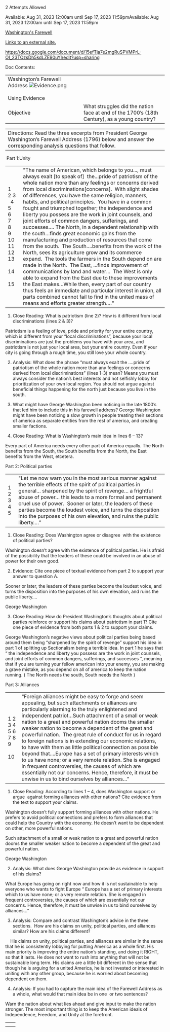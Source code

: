 2 Attempts Allowed

Available: Aug 31, 2023 12:00am until Sep 17, 2023 11:59pmAvailable: Aug 31, 2023 12:00am until Sep 17, 2023 11:59pm

[Washington's Farewell](https://docs.google.com/document/d/1aTgH5M8rn2KJlaGwPEw7_8Onn4CdLdbc96CNvY3KNRQ/edit?usp=sharing "Link")

[Links to an external site.](https://docs.google.com/document/d/1aTgH5M8rn2KJlaGwPEw7_8Onn4CdLdbc96CNvY3KNRQ/edit?usp=sharing "Link")

https://docs.google.com/document/d/15efTja7e2mgRuSPVMPrL-OI_23TOzsDh5kdLZE90uYI/edit?usp=sharing

Doc Contents:
  
  

|   |   |
|---|---|
|Washington’s Farewell Address ![Evidence.png](https://lh6.googleusercontent.com/tQTY5-mP4DGtjZVDq5J7stsxvqoDXGSw8-8lYMbK1QuYR6OfueLIHpBDfPOJdZIvHx0PWDCxJqNgQCrZO3oWviKm31CMRtsfAS3Y9qPHWYdjWFDTeqzy995wiT6iEPrFESqpWpbgnzNlpmiUOzE9BsA)<br><br>Using Evidence|   |
|Objective|What struggles did the nation face at end of the 1700’s (18th Century), as a young country?|

  

|   |
|---|
|Directions: Read the three excerpts from President George Washington’s Farewell Address (1796) below and answer the corresponding analysis questions that follow.|

  

 Part 1:Unity   

  

|   |   |
|---|---|
|1   2 3   4   5  6  7  8  9  10  11  12  13<br><br>14<br><br>15|"The name of American, which belongs to you..., must always exalt [to speak of]  the...pride of patriotism of the whole nation more than any feelings or concerns derived from local discriminations[concerns].  With slight shades of differences, you have the same religion, manners, habits, and political principles.  You have in a common fought and triumphed together; the independence and liberty you possess are the work in joint counsels, and joint efforts of common dangers, sufferings, and successes…. The North, in a dependent relationship with the south…finds great economic gains from the manufacturing and production of resources that come from the south.  The South….benefits from the work of the North, sees its agriculture grow and its commerce expand.  The tools the farmers in the South depend on are made in the North.  The East, ...finds improvement of communications by land and water...  The West is only able to expand from the East due to these improvements the East makes…While then, every part of our country thus feels an immediate and particular interest in union, all parts combined cannot fail to find in the united mass of means and efforts greater strength…."|

1. Close Reading: What is patriotism (line 2)? How is it different from local discriminations (lines 2 & 3)? 
    

  

Patriotism is a feeling of love, pride and priority for your entire country, which is different from your “local discriminations”, because your local discriminations are just the problems you have with your area, and patriotism is not just your local area, but your entire country. Even if your city is going through a rough time, you still love your whole country. 

  
  
  

2. Analysis: What does the phrase “must always exalt the ….pride of patriotism of the whole nation more than any feelings or concerns derived from local discriminations” (lines 1-3) mean? Means you must always consider the nation’s best interests and not selfishly lobby for prioritization of your own local region. You should not argue against beneficial things happening for the north just because you live in the south. 
    

  
  
  

1. What might have George Washington been noticing in the late 1800’s that led him to include this in his farewell address? George Washington might have been noticing a slow growth in people treating their sections of america as separate entities from the rest of america, and creating smaller factions.
    

  
  
  

3. Close Reading: What is Washington’s main idea in lines 6 – 13? 
    

Every part of America needs every other part of America equally. The North benefits from the South, the South benefits from the North, the East benefits from the West, etcetera. 

  

Part 2: Political parties 

  

|   |   |
|---|---|
|1 2 3 4 5|"Let me now warn you in the most serious manner against the terrible effects of the spirit of political parties in general… sharpened by the spirit of revenge… a frightful abuse of power… this leads to a more formal and permanent cruel use of power.  Sooner or later, the leaders of these parties become the loudest voice, and turns the disposition into the purposes of his own elevation, and ruins the public liberty….”|

  

1. Close Reading: Does Washington agree or disagree  with the existence of political parties? 
    

Washington doesn’t agree with the existence of political parties. He is afraid of the possibility that the leaders of these could be involved in an abuse of power for their own good.

  
  

2. Evidence: Cite one piece of textual evidence from part 2 to support your answer to question A. 
    

  

Sooner or later, the leaders of these parties become the loudest voice, and turns the disposition into the purposes of his own elevation, and ruins the public liberty….

  

George Washington 

  
  

3. Close Reading: How do President Washington’s thoughts about political parties reinforce or support his claims about patriotism in part 1? Cite one piece of evidence from both parts 1 & 2 to support your claims.  
    

George Washington’s negative views about political parties being based around them being “sharpened by the spirit of revenge” support his idea in part 1 of splitting up Sectionalism being a terrible idea. In part 1 he says that “ the independence and liberty you possess are the work in joint counsels, and joint efforts of common dangers, sufferings, and successes “, meaning that if you are turning your fellow american into your enemy, you are making a grave mistake, as you depend on all of america to keep the nation running. ( The North needs the south, South needs the North ) 

  
  
  
  
  
  
  
  
  
  
  
  
  
  
  
  
  
  
  
  
  
  
  
  
  

Part 3: Alliances 

  

|   |   |
|---|---|
|1 2 3 4 5 6 7 8 9 <br><br>10|“Foreign alliances might be easy to forge and seem appealing, but such attachments or alliances are particularly alarming to the truly enlightened and independent patriot…Such attachment of a small or weak nation to a great and powerful nation dooms the smaller weaker nation to become a dependent of the great and powerful nation.  The great rule of conduct for us in regard to foreign nations is in extending our economic relations, to have with them as little political connection as possible beyond that....Europe has a set of primary interests which to us have none; or a very remote relation. She is engaged in frequent controversies, the causes of which are essentially not our concerns. Hence, therefore, it must be unwise in us to bind ourselves by alliances…”|

  

1. Close Reading: According to lines 1 – 4, does Washington support or argue  against forming alliances with other nations? Cite evidence from the text to support your claims. 
    

Washington doesn’t fully support forming alliances with other nations. He prefers to avoid political connections and prefers to form alliances that could help the Country with the economy. He doesn’t want to be dependent on other, more powerful nations.  
  

Such attachment of a small or weak nation to a great and powerful nation dooms the smaller weaker nation to become a dependent of the great and powerful nation.

  

George Washington

  
  
  
  
  

2. Analysis: What does George Washington provide as evidence in support of his claims? 
    

What Europe has going on right now and how it is not sustainable to help everyone who wants to fight Europe “ Europe has a set of primary interests which to us have none; or a very remote relation. She is engaged in frequent controversies, the causes of which are essentially not our concerns. Hence, therefore, it must be unwise in us to bind ourselves by alliances…” 

  
  
  
  

  
  
  
  

3. Analysis: Compare and contrast Washington’s advice in the three sections.  How are his claims on unity, political parties, and alliances similar? How are his claims different? 
    

  

    His claims on unity, political parties, and alliances are similar in the sense that he is consistently lobbying for putting America as a whole first. His main priority is improving the entire nation’s standing, and doing it RIGHT, so that it lasts. He does not want to rush into anything that will not be sustainable long term. His claims are a little bit different in the sense that though he is arguing for a united America, he is not invested or interested in uniting with any other group, because he is worried about becoming dependent on them. 

  
  
  
  
  
  

4. Analysis: If you had to capture the main idea of the Farewell Address as a whole, what would that main idea be in one  or two sentences? 
    

  
  

Warn the nation about what lies ahead and give input to make the nation stronger. The most important thing is to keep the American ideals of Independence, Freedom, and Unity at the forefront. 

  
  
  

|   |   |
|---|---|
||   |
|||